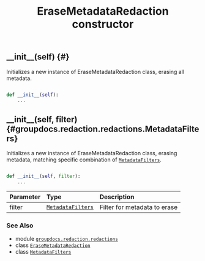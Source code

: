 ﻿---
title: EraseMetadataRedaction constructor
second_title: GroupDocs.Redaction for Python via .NET API References
description: 
type: docs
weight: 10
url: /groupdocs.redaction.redactions/erasemetadataredaction/__init__/
is_root: false
---

## \_\_init\_\_(self) {#}

Initializes a new instance of EraseMetadataRedaction class, erasing all metadata.



```python

def __init__(self):
    ...
```




## \_\_init\_\_(self, filter) {#groupdocs.redaction.redactions.MetadataFilters}

Initializes a new instance of EraseMetadataRedaction class, erasing metadata, matching specific combination of [`MetadataFilters`](/redaction/python-net/groupdocs.redaction.redactions/metadatafilters).



```python

def __init__(self, filter):
    ...
```


| Parameter | Type | Description |
| :- | :- | :- |
| filter | [`MetadataFilters`](/redaction/python-net/groupdocs.redaction.redactions/metadatafilters) | Filter for metadata to erase |



### See Also
* module [`groupdocs.redaction.redactions`](../../)
* class [`EraseMetadataRedaction`](/redaction/python-net/groupdocs.redaction.redactions/erasemetadataredaction)
* class [`MetadataFilters`](/redaction/python-net/groupdocs.redaction.redactions/metadatafilters)
